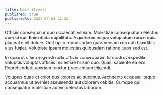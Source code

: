 ```yaml
---
title: Neil Streets
published: true
publishedAt: 2023-07-01 12:32
---
```


Officiis consequatur quo occaecati veniam. Molestiae consequatur delectus eum ut qui. Enim dicta cupiditate. Asperiores neque voluptatum rerum quia placeat nihil dolore. Odit optio repudiandae quas veniam corrupti blanditiis eius fugiat. Voluptate ipsam molestias quibusdam ratione quos sed est.

In quas ut ullam eligendi nulla officia consequatur. Id modi ut expedita voluptas voluptas officiis molestiae harum quo. Quasi sapiente ea eos. Reprehenderit aperiam tenetur praesentium eligendi.

Voluptas quae et doloribus dolores ad ducimus. Architecto et quasi. Itaque accusamus ut eveniet assumenda aut dolorem debitis. Cumque qui consequatur molestiae autem delectus laborum.